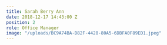 ```yaml
---
title: Sarah Berry Ann
date: 2018-12-17 14:43:00 Z
position: 2
role: Office Manager
image: "/uploads/BC9A74BA-D82F-4428-80A5-6DBFA0F89ED1.jpeg"
---
```


